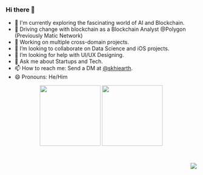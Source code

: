 ### Hi there 👋

- 🔭 I'm currently exploring the fascinating world of AI and Blockchain.
- 📆 Driving change with blockchain as a Blockchain Analyst @Polygon (Previously Matic Network)
- 🌱 Working on multiple cross-domain projects.
- 👯 I’m looking to collaborate on Data Science and iOS projects.
- 🤔 I’m looking for help with UI/UX Designing.
- 💬 Ask me about Startups and Tech.
- 📫 How to reach me: Send a DM at [@skhiearth](https://www.linkedin.com/in/skhiearth).
- 😄 Pronouns: He/Him

<p align=center>
    <img height=160 align="center" src="https://github-readme-stats.vercel.app/api?username=skhiearth&show_icons=true&theme=gruvbox">
    <img height=160 align="center" src="https://github-readme-stats.vercel.app/api/top-langs/?username=skhiearth&layout=compact&theme=gruvbox">
</p>

<br><p align="right">![](https://visitor-badge.laobi.icu/badge?page_id=skhiearth.skhiearth)<br>
  
